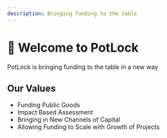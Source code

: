 ```yaml
---
description: Bringing funding to the table
---
```


# 👋 Welcome to PotLock

PotLock is bringing funding to the table in a new way





## Our Values

* Funding Public Goods
* Impact Based Assessment
* Bringing in New Channels of Capital
* Allowing Funding to Scale with Growth of Projects
